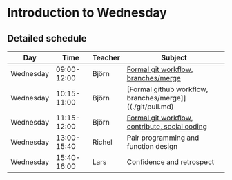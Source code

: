 # Introduction to Wednesday

## Detailed schedule

Day      |Time       |Teacher|Subject
---------|-----------|-------|-----------------------------------------------------------
Wednesday|09:00-12:00|Björn  |[Formal git workflow, branches/merge](./git/branches.md)
Wednesday|10:15-11:00|Björn  |[Formal github workflow, branches/merge]]((./git/pull.md)
Wednesday|11:15-12:00|Björn  |[Formal git workflow, contribute, social coding](./social_coding/notes_social_coding_long.md)
Wednesday|13:00-15:40|Richel |Pair programming and function design
Wednesday|15:40-16:00|Lars   |Confidence and retrospect
